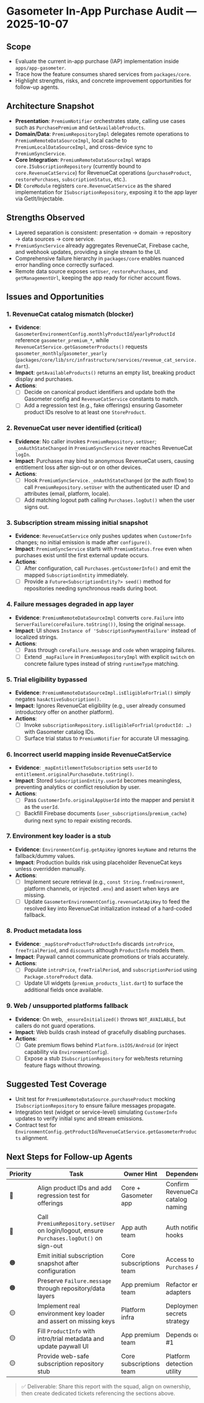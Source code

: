 # Gasometer In-App Purchase Audit — 2025-10-07

## Scope
- Evaluate the current in-app purchase (IAP) implementation inside `apps/app-gasometer`.
- Trace how the feature consumes shared services from `packages/core`.
- Highlight strengths, risks, and concrete improvement opportunities for follow-up agents.

## Architecture Snapshot
- **Presentation**: `PremiumNotifier` orchestrates state, calling use cases such as `PurchasePremium` and `GetAvailableProducts`.
- **Domain/Data**: `PremiumRepositoryImpl` delegates remote operations to `PremiumRemoteDataSourceImpl`, local cache to `PremiumLocalDataSourceImpl`, and cross-device sync to `PremiumSyncService`.
- **Core Integration**: `PremiumRemoteDataSourceImpl` wraps `core.ISubscriptionRepository` (currently bound to `core.RevenueCatService`) for RevenueCat operations (`purchaseProduct`, `restorePurchases`, `subscriptionStatus`, etc.).
- **DI**: `CoreModule` registers `core.RevenueCatService` as the shared implementation for `ISubscriptionRepository`, exposing it to the app layer via GetIt/Injectable.

## Strengths Observed
- Layered separation is consistent: presentation → domain → repository → data sources → core service.
- `PremiumSyncService` already aggregates RevenueCat, Firebase cache, and webhook updates, providing a single stream to the UI.
- Comprehensive failure hierarchy in `packages/core` enables nuanced error handling once correctly surfaced.
- Remote data source exposes `setUser`, `restorePurchases`, and `getManagementUrl`, keeping the app ready for richer account flows.

## Issues and Opportunities

### 1. RevenueCat catalog mismatch (blocker)
- **Evidence**: `GasometerEnvironmentConfig.monthlyProductId`/`yearlyProductId` reference `gasometer_premium_*`, while `RevenueCatService.getGasometerProducts()` requests `gasometer_monthly`/`gasometer_yearly` (`packages/core/lib/src/infrastructure/services/revenue_cat_service.dart`).
- **Impact**: `getAvailableProducts()` returns an empty list, breaking product display and purchases.
- **Actions**:
  - [ ] Decide on canonical product identifiers and update both the Gasometer config and `RevenueCatService` constants to match.
  - [ ] Add a regression test (e.g., fake offerings) ensuring Gasometer product IDs resolve to at least one `StoreProduct`.

### 2. RevenueCat user never identified (critical)
- **Evidence**: No caller invokes `PremiumRepository.setUser`; `_onAuthStateChanged` in `PremiumSyncService` never reaches RevenueCat `logIn`.
- **Impact**: Purchases may bind to anonymous RevenueCat users, causing entitlement loss after sign-out or on other devices.
- **Actions**:
  - [ ] Hook `PremiumSyncService._onAuthStateChanged` (or the auth flow) to call `PremiumRepository.setUser` with the authenticated user ID and attributes (email, platform, locale).
  - [ ] Add matching logout path calling `Purchases.logOut()` when the user signs out.

### 3. Subscription stream missing initial snapshot
- **Evidence**: `RevenueCatService` only pushes updates when `CustomerInfo` changes; no initial emission is made after `configure()`.
- **Impact**: `PremiumSyncService` starts with `PremiumStatus.free` even when purchases exist until the first external update occurs.
- **Actions**:
  - [ ] After configuration, call `Purchases.getCustomerInfo()` and emit the mapped `SubscriptionEntity` immediately.
  - [ ] Provide a `Future<SubscriptionEntity?> seed()` method for repositories needing synchronous reads during boot.

### 4. Failure messages degraded in app layer
- **Evidence**: `PremiumRemoteDataSourceImpl` converts `core.Failure` into `ServerFailure(coreFailure.toString())`, losing the original `message`.
- **Impact**: UI shows `Instance of 'SubscriptionPaymentFailure'` instead of localized strings.
- **Actions**:
  - [ ] Pass through `coreFailure.message` and `code` when wrapping failures.
  - [ ] Extend `_mapFailure` in `PremiumRepositoryImpl` with explicit `switch` on concrete failure types instead of string `runtimeType` matching.

### 5. Trial eligibility bypassed
- **Evidence**: `PremiumRemoteDataSourceImpl.isEligibleForTrial()` simply negates `hasActiveSubscription()`.
- **Impact**: Ignores RevenueCat eligibility (e.g., user already consumed introductory offer on another platform).
- **Actions**:
  - [ ] Invoke `subscriptionRepository.isEligibleForTrial(productId: …)` with Gasometer catalog IDs.
  - [ ] Surface trial status to `PremiumNotifier` for accurate UI messaging.

### 6. Incorrect userId mapping inside RevenueCatService
- **Evidence**: `_mapEntitlementToSubscription` sets `userId` to `entitlement.originalPurchaseDate.toString()`.
- **Impact**: Stored `SubscriptionEntity.userId` becomes meaningless, preventing analytics or conflict resolution by user.
- **Actions**:
  - [ ] Pass `CustomerInfo.originalAppUserId` into the mapper and persist it as the `userId`.
  - [ ] Backfill Firebase documents (`user_subscriptions`/`premium_cache`) during next sync to repair existing records.

### 7. Environment key loader is a stub
- **Evidence**: `EnvironmentConfig.getApiKey` ignores `keyName` and returns the fallback/dummy values.
- **Impact**: Production builds risk using placeholder RevenueCat keys unless overridden manually.
- **Actions**:
  - [ ] Implement secure retrieval (e.g., `const String.fromEnvironment`, platform channels, or injected `.env`) and assert when keys are missing.
  - [ ] Update `GasometerEnvironmentConfig.revenueCatApiKey` to feed the resolved key into RevenueCat initialization instead of a hard-coded fallback.

### 8. Product metadata loss
- **Evidence**: `_mapStoreProductToProductInfo` discards `introPrice`, `freeTrialPeriod`, and `discounts` although `ProductInfo` models them.
- **Impact**: Paywall cannot communicate promotions or trials accurately.
- **Actions**:
  - [ ] Populate `introPrice`, `freeTrialPeriod`, and `subscriptionPeriod` using `Package.storeProduct` data.
  - [ ] Update UI widgets (`premium_products_list.dart`) to surface the additional fields once available.

### 9. Web / unsupported platforms fallback
- **Evidence**: On web, `_ensureInitialized()` throws `NOT_AVAILABLE`, but callers do not guard operations.
- **Impact**: Web builds crash instead of gracefully disabling purchases.
- **Actions**:
  - [ ] Gate premium flows behind `Platform.isIOS/Android` (or inject capability via `EnvironmentConfig`).
  - [ ] Expose a stub `ISubscriptionRepository` for web/tests returning feature flags without throwing.

## Suggested Test Coverage
- Unit test for `PremiumRemoteDataSource.purchaseProduct` mocking `ISubscriptionRepository` to ensure failure messages propagate.
- Integration test (widget or service-level) simulating `CustomerInfo` updates to verify initial sync and stream emissions.
- Contract test for `EnvironmentConfig.getProductId`/`RevenueCatService.getGasometerProducts` alignment.

## Next Steps for Follow-up Agents
| Priority | Task | Owner Hint | Dependencies |
| --- | --- | --- | --- |
| 🔴 | Align product IDs and add regression test for offerings | Core + Gasometer app | Confirm RevenueCat catalog naming |
| 🔴 | Call `PremiumRepository.setUser` on login/logout, ensure `Purchases.logOut()` on sign-out | App auth team | Auth notifier hooks |
| 🟠 | Emit initial subscription snapshot after configuration | Core subscriptions team | Access to `Purchases` API |
| 🟠 | Preserve `Failure.message` through repository/data layers | App premium team | Refactor error adapters |
| 🟡 | Implement real environment key loader and assert on missing keys | Platform infra | Deployment secrets strategy |
| 🟡 | Fill `ProductInfo` with intro/trial metadata and update paywall UI | App premium team | Depends on #1 |
| 🟡 | Provide web-safe subscription repository stub | Core subscriptions team | Platform detection utility |

> ✅ Deliverable: Share this report with the squad, align on ownership, then create dedicated tickets referencing the sections above.
